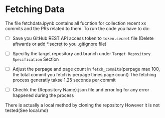 # Fetching Data
The file fetchdata.ipynb contains all fucntion for collection recent xx commits and the PRs related to them.
To run the code you have to do:
- [ ] Save you GitHub REST API access token to `token.secret` file (Delete aftwards or add *.secret to you .gitignore file)
- [ ] Specifiy the target repository and branch under `Target Repository Specification` Section
- [ ] Adjust the perpage and page count in `fetch_commits`(perpage max 100, the total commit you fetch is perpage times page count)
The fetching process generatly takse 1.25 seconds per commit 
- [ ] Chechk the \{Repository Name\}.json file and error.log for any error happened during the process


There is actually a local method by cloning the repository However it is not tested(See local.md)